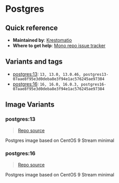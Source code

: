 # Postgres
## Quick reference
- **Maintained by**:
[Krestomatio](https://krestomatio.com)
- **Where to get help**:
[Mono repo issue tracker](https://github.com/krestomatio/container_builder/issues)

## Variants and tags
- [postgres:13](#postgres13): `13, 13.0, 13.0.46, postgres13-07aae8f95e3d0deba8e3f94e1ac576245ae97384`
- [postgres:16](#postgres16): `16, 16.0, 16.0.3, postgres16-07aae8f95e3d0deba8e3f94e1ac576245ae97384`


## Image Variants
### postgres:13
> [Repo source](https://github.com/krestomatio/container_builder/tree/master/postgres/postgres13)

Postgres image based on CentOS 9 Stream minimal

### postgres:16
> [Repo source](https://github.com/krestomatio/container_builder/tree/master/postgres/postgres16)

Postgres image based on CentOS 9 Stream minimal


